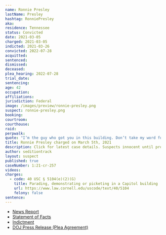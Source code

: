 ```yaml
---
name: Ronnie Presley
lastName: Presley
hashtag: RonniePresley
aka:
residence: Tennessee
status: Convicted
date: 2021-03-05
charged: 2021-03-05
indicted: 2021-03-26
convicted: 2022-07-28
acquitted:
sentenced:
dismissed:
deceased:
plea_hearing: 2022-07-28
trial_date:
sentencing:
age: 42
occupation:
affiliations:
jurisdiction: Federal
image: /images/preview/ronnie-presley.png
suspect: ronnie-presley.png
booking:
courtroom:
courthouse:
raid:
perpwalk:
quote: "I’m the guy who got you in this building. Don’t take my word for it. Watch the video."
title: Ronnie Presley charged on March 5th, 2021
description: Click for latest case details. Suspects innocent until proven guilty.
author: seditiontrack
layout: suspect
published: true
caseNumber: 1:21-cr-257
videos:
charges:
  - code: 40 USC § 5104(e)(2)(G)
    title: Parading, demonstrating or picketing in a Capitol building
    url: https://www.law.cornell.edu/uscode/text/40/5104
    felony: false
sentence:
---
```


- [News Report](https://www.tennessean.com/story/news/crime/2021/03/08/tennessee-man-ronnie-b-presley-arrested-capitol-riot-investigation/4629102001/)
- [Statement of Facts](https://www.justice.gov/usao-dc/case-multi-defendant/file/1375166/download)
- [Indictment](https://www.justice.gov/usao-dc/case-multi-defendant/file/1380416/download)
- [DOJ Press Release (Plea Agreement)](https://www.justice.gov/usao-dc/pr/tennessee-man-pleads-guilty-felony-charge-actions-jan-6-capitol-breach)
